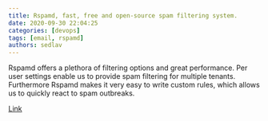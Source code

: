 ```yaml
---
title: Rspamd, fast, free and open-source spam filtering system.
date: 2020-09-30 22:04:25
categories: [devops]
tags: [email, rspamd]
authors: sedlav
---
```


Rspamd offers a plethora of filtering options and great performance. Per user settings enable us to provide spam filtering for multiple tenants. Furthermore Rspamd makes it very easy to write custom rules, which allows us to quickly react to spam outbreaks.

[Link](https://www.rspamd.com/)
